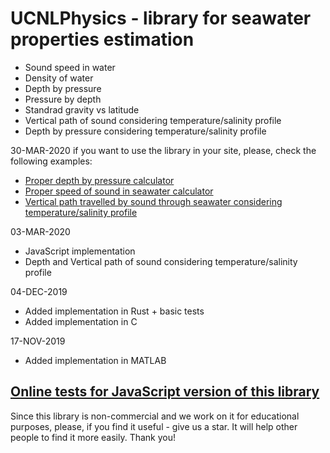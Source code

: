 # UCNLPhysics - library for seawater properties estimation
* Sound speed in water
* Density of water
* Depth by pressure
* Pressure by depth
* Standrad gravity vs latitude
* Vertical path of sound considering temperature/salinity profile
* Depth by pressure considering temperature/salinity profile

30-MAR-2020
if you want to use the library in your site, please, check the following examples:  
- [Proper depth by pressure calculator](https://alekunderwater.github.io/proper_depth_calculator.html)
- [Proper speed of sound in seawater calculator](https://alekunderwater.github.io/proper_speed_of_sound_calculator.html)
- [Vertical path travelled by sound through seawater considering temperature/salinity profile](https://alekunderwater.github.io/proper_vsound_distance_calculator.html)

03-MAR-2020
- JavaScript implementation
- Depth and Vertical path of sound considering temperature/salinity profile

04-DEC-2019
- Added implementation in Rust + basic tests
- Added implementation in C

17-NOV-2019
- Added implementation in MATLAB


## [Online tests for JavaScript version of this library](https://ucnl.github.io/UCNLPhysics/JS/ucnlphysics_js_tests.html)

Since this library is non-commercial and we work on it for educational purposes, please, if you find it useful - give us a star. It will help other people to find it more easily. Thank you!
